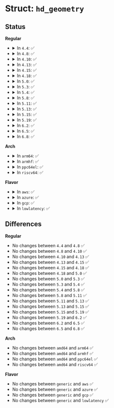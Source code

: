 # Struct: <code>hd_geometry</code>

## Status
<b>Regular</b>
<ul>
<li>
<details>
<summary>In <code>4.4</code>: ✅</summary>

```c
struct hd_geometry {
    unsigned char heads;
    unsigned char sectors;
    short unsigned int cylinders;
    long unsigned int start;
};
```
</details>
</li>
<li>
<details>
<summary>In <code>4.8</code>: ✅</summary>

```c
struct hd_geometry {
    unsigned char heads;
    unsigned char sectors;
    short unsigned int cylinders;
    long unsigned int start;
};
```
</details>
</li>
<li>
<details>
<summary>In <code>4.10</code>: ✅</summary>

```c
struct hd_geometry {
    unsigned char heads;
    unsigned char sectors;
    short unsigned int cylinders;
    long unsigned int start;
};
```
</details>
</li>
<li>
<details>
<summary>In <code>4.13</code>: ✅</summary>

```c
struct hd_geometry {
    unsigned char heads;
    unsigned char sectors;
    short unsigned int cylinders;
    long unsigned int start;
};
```
</details>
</li>
<li>
<details>
<summary>In <code>4.15</code>: ✅</summary>

```c
struct hd_geometry {
    unsigned char heads;
    unsigned char sectors;
    short unsigned int cylinders;
    long unsigned int start;
};
```
</details>
</li>
<li>
<details>
<summary>In <code>4.18</code>: ✅</summary>

```c
struct hd_geometry {
    unsigned char heads;
    unsigned char sectors;
    short unsigned int cylinders;
    long unsigned int start;
};
```
</details>
</li>
<li>
<details>
<summary>In <code>5.0</code>: ✅</summary>

```c
struct hd_geometry {
    unsigned char heads;
    unsigned char sectors;
    short unsigned int cylinders;
    long unsigned int start;
};
```
</details>
</li>
<li>
<details>
<summary>In <code>5.3</code>: ✅</summary>

```c
struct hd_geometry {
    unsigned char heads;
    unsigned char sectors;
    short unsigned int cylinders;
    long unsigned int start;
};
```
</details>
</li>
<li>
<details>
<summary>In <code>5.4</code>: ✅</summary>

```c
struct hd_geometry {
    unsigned char heads;
    unsigned char sectors;
    short unsigned int cylinders;
    long unsigned int start;
};
```
</details>
</li>
<li>
<details>
<summary>In <code>5.8</code>: ✅</summary>

```c
struct hd_geometry {
    unsigned char heads;
    unsigned char sectors;
    short unsigned int cylinders;
    long unsigned int start;
};
```
</details>
</li>
<li>
<details>
<summary>In <code>5.11</code>: ✅</summary>

```c
struct hd_geometry {
    unsigned char heads;
    unsigned char sectors;
    short unsigned int cylinders;
    long unsigned int start;
};
```
</details>
</li>
<li>
<details>
<summary>In <code>5.13</code>: ✅</summary>

```c
struct hd_geometry {
    unsigned char heads;
    unsigned char sectors;
    short unsigned int cylinders;
    long unsigned int start;
};
```
</details>
</li>
<li>
<details>
<summary>In <code>5.15</code>: ✅</summary>

```c
struct hd_geometry {
    unsigned char heads;
    unsigned char sectors;
    short unsigned int cylinders;
    long unsigned int start;
};
```
</details>
</li>
<li>
<details>
<summary>In <code>5.19</code>: ✅</summary>

```c
struct hd_geometry {
    unsigned char heads;
    unsigned char sectors;
    short unsigned int cylinders;
    long unsigned int start;
};
```
</details>
</li>
<li>
<details>
<summary>In <code>6.2</code>: ✅</summary>

```c
struct hd_geometry {
    unsigned char heads;
    unsigned char sectors;
    short unsigned int cylinders;
    long unsigned int start;
};
```
</details>
</li>
<li>
<details>
<summary>In <code>6.5</code>: ✅</summary>

```c
struct hd_geometry {
    unsigned char heads;
    unsigned char sectors;
    short unsigned int cylinders;
    long unsigned int start;
};
```
</details>
</li>
<li>
<details>
<summary>In <code>6.8</code>: ✅</summary>

```c
struct hd_geometry {
    unsigned char heads;
    unsigned char sectors;
    short unsigned int cylinders;
    long unsigned int start;
};
```
</details>
</li>
</ul>
<b>Arch</b>
<ul>
<li>
<details>
<summary>In <code>arm64</code>: ✅</summary>

```c
struct hd_geometry {
    unsigned char heads;
    unsigned char sectors;
    short unsigned int cylinders;
    long unsigned int start;
};
```
</details>
</li>
<li>
<details>
<summary>In <code>armhf</code>: ✅</summary>

```c
struct hd_geometry {
    unsigned char heads;
    unsigned char sectors;
    short unsigned int cylinders;
    long unsigned int start;
};
```
</details>
</li>
<li>
<details>
<summary>In <code>ppc64el</code>: ✅</summary>

```c
struct hd_geometry {
    unsigned char heads;
    unsigned char sectors;
    short unsigned int cylinders;
    long unsigned int start;
};
```
</details>
</li>
<li>
<details>
<summary>In <code>riscv64</code>: ✅</summary>

```c
struct hd_geometry {
    unsigned char heads;
    unsigned char sectors;
    short unsigned int cylinders;
    long unsigned int start;
};
```
</details>
</li>
</ul>
<b>Flavor</b>
<ul>
<li>
<details>
<summary>In <code>aws</code>: ✅</summary>

```c
struct hd_geometry {
    unsigned char heads;
    unsigned char sectors;
    short unsigned int cylinders;
    long unsigned int start;
};
```
</details>
</li>
<li>
<details>
<summary>In <code>azure</code>: ✅</summary>

```c
struct hd_geometry {
    unsigned char heads;
    unsigned char sectors;
    short unsigned int cylinders;
    long unsigned int start;
};
```
</details>
</li>
<li>
<details>
<summary>In <code>gcp</code>: ✅</summary>

```c
struct hd_geometry {
    unsigned char heads;
    unsigned char sectors;
    short unsigned int cylinders;
    long unsigned int start;
};
```
</details>
</li>
<li>
<details>
<summary>In <code>lowlatency</code>: ✅</summary>

```c
struct hd_geometry {
    unsigned char heads;
    unsigned char sectors;
    short unsigned int cylinders;
    long unsigned int start;
};
```
</details>
</li>
</ul>

## Differences
<b>Regular</b>
<ul>
<li>
No changes between <code>4.4</code> and <code>4.8</code> ✅
</li>
<li>
No changes between <code>4.8</code> and <code>4.10</code> ✅
</li>
<li>
No changes between <code>4.10</code> and <code>4.13</code> ✅
</li>
<li>
No changes between <code>4.13</code> and <code>4.15</code> ✅
</li>
<li>
No changes between <code>4.15</code> and <code>4.18</code> ✅
</li>
<li>
No changes between <code>4.18</code> and <code>5.0</code> ✅
</li>
<li>
No changes between <code>5.0</code> and <code>5.3</code> ✅
</li>
<li>
No changes between <code>5.3</code> and <code>5.4</code> ✅
</li>
<li>
No changes between <code>5.4</code> and <code>5.8</code> ✅
</li>
<li>
No changes between <code>5.8</code> and <code>5.11</code> ✅
</li>
<li>
No changes between <code>5.11</code> and <code>5.13</code> ✅
</li>
<li>
No changes between <code>5.13</code> and <code>5.15</code> ✅
</li>
<li>
No changes between <code>5.15</code> and <code>5.19</code> ✅
</li>
<li>
No changes between <code>5.19</code> and <code>6.2</code> ✅
</li>
<li>
No changes between <code>6.2</code> and <code>6.5</code> ✅
</li>
<li>
No changes between <code>6.5</code> and <code>6.8</code> ✅
</li>
</ul>
<b>Arch</b>
<ul>
<li>
No changes between <code>amd64</code> and <code>arm64</code> ✅
</li>
<li>
No changes between <code>amd64</code> and <code>armhf</code> ✅
</li>
<li>
No changes between <code>amd64</code> and <code>ppc64el</code> ✅
</li>
<li>
No changes between <code>amd64</code> and <code>riscv64</code> ✅
</li>
</ul>
<b>Flavor</b>
<ul>
<li>
No changes between <code>generic</code> and <code>aws</code> ✅
</li>
<li>
No changes between <code>generic</code> and <code>azure</code> ✅
</li>
<li>
No changes between <code>generic</code> and <code>gcp</code> ✅
</li>
<li>
No changes between <code>generic</code> and <code>lowlatency</code> ✅
</li>
</ul>
